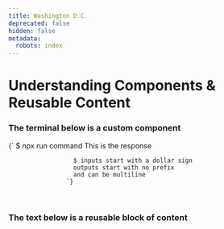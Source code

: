 ```yaml
---
title: Washington D.C.
deprecated: false
hidden: false
metadata:
  robots: index
---
```

# Understanding Components & Reusable Content

### The terminal below is a custom component

<Terminal>
  {`
                      $ npx run command
                      This is the response

                      $ inputs start with a dollar sign
                      outputs start with no prefix
                      and can be multiline
                    `}
</Terminal>

<br />

### The text below is a reusable block of content

<BidiRC />